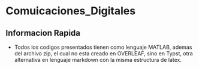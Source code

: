 # Comuicaciones_Digitales
## Informacion Rapida
- Todos los codigos presentados tienen como lenguaje MATLAB, ademas del archivo zip, el cual no esta creado en OVERLEAF, sino en Typst, otra alternativa en lenguaje markdown con la misma estructura de latex.
